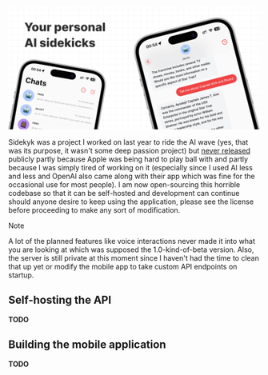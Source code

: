 ![Sidekyk](./brand/store-banner.png)

Sidekyk was a project I worked on last year to ride the AI wave (yes, that was its purpose, it wasn't some deep passion project) but [never released](https://twitter.com/trulyao/status/1704530681475305891) publicly partly because Apple was being hard to play ball with and partly because I was simply tired of working on it (especially since I used AI less and less and OpenAI also came along with their app which was fine for the occasional use for most people). I am now open-sourcing this horrible codebase so that it can be self-hosted and development can continue should anyone desire to keep using the application, please see the license before proceeding to make any sort of modification.

> [!NOTE]
> A lot of the planned features like voice interactions never made it into what you are looking at which was supposed the 1.0-kind-of-beta version. Also, the server is still private at this moment since I haven't had the time to clean that up yet or modify the mobile app to take custom API endpoints on startup.

## Self-hosting the API

**TODO**

## Building the mobile application

**TODO**
